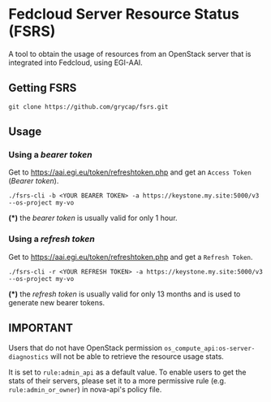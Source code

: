 # Fedcloud Server Resource Status (FSRS)
A tool to obtain the usage of resources from an OpenStack server that is integrated into Fedcloud, using EGI-AAI.

## Getting FSRS

```
git clone https://github.com/grycap/fsrs.git
```

## Usage

### Using a _bearer token_

Get to https://aai.egi.eu/token/refreshtoken.php and get an `Access Token` (_Bearer token_).

```console
./fsrs-cli -b <YOUR BEARER TOKEN> -a https://keystone.my.site:5000/v3 --os-project my-vo
```

**(*)** the _bearer token_ is usually valid for only 1 hour.

### Using a _refresh token_

Get to https://aai.egi.eu/token/refreshtoken.php and get a `Refresh Token`.

```console
./fsrs-cli -r <YOUR REFRESH TOKEN> -a https://keystone.my.site:5000/v3 --os-project my-vo
```

**(*)** the _refresh token_ is usually valid for only 13 months and is used to generate new bearer tokens.

## IMPORTANT

Users that do not have OpenStack permission `os_compute_api:os-server-diagnostics` will not be able to retrieve the resource usage stats.

It is set to `rule:admin_api` as a default value. To enable users to get the stats of their servers, please set it to a more permissive rule (e.g. `rule:admin_or_owner`) in nova-api's policy file.
